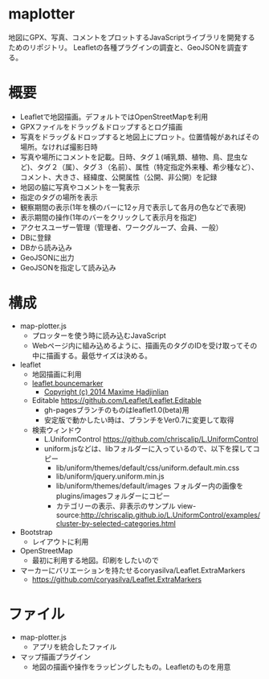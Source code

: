 # maplotter
地図にGPX、写真、コメントをプロットするJavaScriptライブラリを開発するためのリポジトリ。
Leafletの各種プラグインの調査と、GeoJSONを調査する。

# 概要
- Leafletで地図描画。デフォルトではOpenStreetMapを利用
- GPXファイルをドラッグ＆ドロップするとログ描画
- 写真をドラッグ＆ドロップすると地図上にプロット。位置情報があればその場所。なければ撮影日時
- 写真や場所にコメントを記載。日時、タグ１(哺乳類、植物、鳥、昆虫など)、タグ２（属）、タグ３（名前）、属性（特定指定外来種、希少種など）、コメント、大きさ、経緯度、公開属性（公開、非公開）を記録
- 地図の脇に写真やコメントを一覧表示
- 指定のタグの場所を表示
- 観察期間の表示(1年を横のバーに12ヶ月で表示して各月の色などで表現)
- 表示期間の操作(1年のバーをクリックして表示月を指定)
- アクセスユーザー管理（管理者、ワークグループ、会員、一般）
- DBに登録
- DBから読み込み
- GeoJSONに出力
- GeoJSONを指定して読み込み

# 構成
- map-plotter.js
    - プロッターを使う時に読み込むJavaScript
    - Webページ内に組み込めるように、描画先のタグのIDを受け取ってその中に描画する。最低サイズは決める。
- leaflet
    - 地図描画に利用
    - [leaflet.bouncemarker](https://github.com/maximeh/leaflet.bouncemarker)
      - [Copyright (c) 2014 Maxime Hadjinlian](https://github.com/maximeh/leaflet.bouncemarker/blob/master/LICENSE.txt)
    - Editable https://github.com/Leaflet/Leaflet.Editable
      - gh-pagesブランチのものはleaflet1.0(beta)用
      - 安定版で動かしたい時は、ブランチをVer0.7に変更して取得
    - 検索ウィンドウ
      - L.UniformControl https://github.com/chriscalip/L.UniformControl
      - uniform.jsなどは、libフォルダーに入っているので、以下を探してコピー
        - lib/uniform/themes/default/css/uniform.default.min.css
        - lib/uniform/jquery.uniform.min.js
        - lib/uniform/themes/default/images フォルダー内の画像を plugins/imagesフォルダーにコピー
        - カテゴリーの表示、非表示のサンプル view-source:http://chriscalip.github.io/L.UniformControl/examples/cluster-by-selected-categories.html
- Bootstrap
    - レイアウトに利用
- OpenStreetMap
    - 最初に利用する地図。印刷をしたいので
- マーカーにバリエーションを持たせるcoryasilva/Leaflet.ExtraMarkers
  - https://github.com/coryasilva/Leaflet.ExtraMarkers

# ファイル
- map-plotter.js
    - アプリを統合したファイル
- マップ描画プラグイン
    - 地図の描画や操作をラッピングしたもの。Leafletのものを用意
